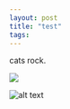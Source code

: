 ```yaml
---
layout: post
title: "test"
tags:
---
```


cats rock.

![](https://www.dropbox.com/s/hbgo17jcbxky55f/Photo%20Jun%2008%2C%206%2057%2022%20AM.jpg)

![alt text](https://www.dropbox.com/s/qtcljin2ufu30w9/01_Image_Size_Difference_With_width_set_to_100_percent.png "Title")
